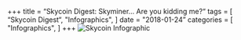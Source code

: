 +++
title = “Skycoin Digest: Skyminer… Are you kidding me?“
tags = [
    “Skycoin Digest“,
    "Infographics",
]
date = "2018-01-24”
categories = [
    "Infographics",
]
+++
![Skycoin Infographic](/img/1000_Skyminer_are_you_kidding_me.png)